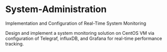 # System-Administration
Implementation and Configuration of Real-Time System Monitoring

Design and implement a system monitoring solution on CentOS VM via configuration of Telegraf, influxDB, and Grafana for real-time performance tracking.
